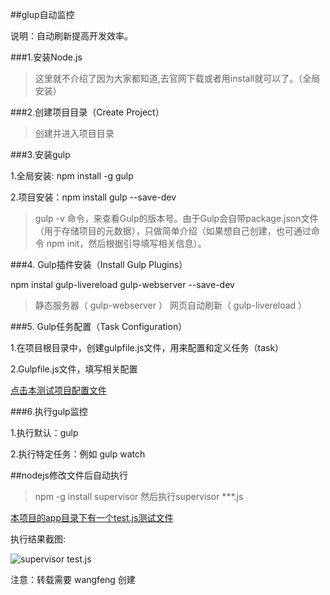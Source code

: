 
##glup自动监控

说明：自动刷新提高开发效率。

###1.安装Node.js

>这里就不介绍了因为大家都知道,去官网下载或者用install就可以了。（全局安装）


###2.创建项目目录（Create Project）

>创建并进入项目目录

###3.安装gulp

1.全局安装: npm install -g gulp

2.项目安装：npm install gulp --save-dev

>gulp -v 命令，来查看Gulp的版本号。由于Gulp会自带package.json文件（用于存储项目的元数据），只做简单介绍（如果想自己创建，也可通过命令 npm init，然后根据引导填写相关信息）。


###4. Gulp插件安装（Install Gulp Plugins）

npm instal gulp-livereload gulp-webserver --save-dev

>静态服务器（ gulp-webserver ）  网页自动刷新（ gulp-livereload ）


###5. Gulp任务配置（Task Configuration）

1.在项目根目录中，创建gulpfile.js文件，用来配置和定义任务（task）

2.Gulpfile.js文件，填写相关配置

[点击本测试项目配置文件](https://github.com/islittle/Web-Developer/blob/master/gulp-autoRefresh/gulpfile.js)

###6.执行gulp监控

1.执行默认：gulp

2.执行特定任务：例如 gulp watch


##nodejs修改文件后自动执行

>npm -g install supervisor 然后执行supervisor ***.js

[本项目的app目录下有一个test.js测试文件](https://github.com/islittle/Web-Developer/blob/master/gulp-autoRefresh/app/test.js)

执行结果截图:

![supervisor test.js](https://github.com/islittle/Web-Developer/blob/master/linkImg/20160329.png)

注意：转载需要 wangfeng 创建